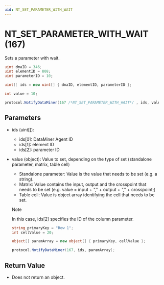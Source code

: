 ```yaml
---
uid: NT_SET_PARAMETER_WITH_WAIT 
---
```


# NT_SET_PARAMETER_WITH_WAIT  (167)

Sets a parameter with wait.

```csharp
uint dmaID = 346;
uint elementID = 808;
uint parameterID = 10;

uint[] ids = new uint[] { dmaID, elementID, parameterID };

int value = 10;

protocol.NotifyDataMiner(167 /*NT_SET_PARAMETER_WITH_WAIT*/ , ids, value);
```

## Parameters

- ids (uint[]):
  - ids[0]: DataMiner Agent ID
  - ids[1]: element ID
  - ids[2]: parameter ID
- value (object): Value to set, depending on the type of set (standalone parameter, matrix, table cell)
  - Standalone parameter: Value is the value that needs to be set (e.g. a string).
  - Matrix: Value contains the input, output and the crosspoint that needs to be set (e.g. value = input + "," + output + "," + crosspoint;)
  - Table cell: Value is object array identifying the cell that needs to be set.

  > [!NOTE]
  > In this case, ids[2] specifies the ID of the column parameter.

  ```csharp
  string primaryKey = "Row 1";
  int cellValue = 20;

  object[] paramArray = new object[] { primaryKey, cellValue };

  protocol.NotifyDataMiner(167, ids, paramArray);
  ```

## Return Value

- Does not return an object.
